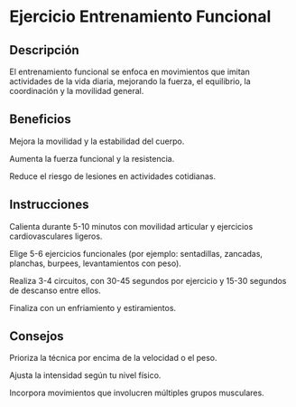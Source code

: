 # Ejercicio Entrenamiento Funcional

## Descripción

El entrenamiento funcional se enfoca en movimientos que imitan actividades de la vida diaria, mejorando la fuerza, el equilibrio, la coordinación y la movilidad general.

## Beneficios

Mejora la movilidad y la estabilidad del cuerpo.

Aumenta la fuerza funcional y la resistencia.

Reduce el riesgo de lesiones en actividades cotidianas.

## Instrucciones

Calienta durante 5-10 minutos con movilidad articular y ejercicios cardiovasculares ligeros.

Elige 5-6 ejercicios funcionales (por ejemplo: sentadillas, zancadas, planchas, burpees, levantamientos con peso).

Realiza 3-4 circuitos, con 30-45 segundos por ejercicio y 15-30 segundos de descanso entre ellos.

Finaliza con un enfriamiento y estiramientos.

## Consejos

Prioriza la técnica por encima de la velocidad o el peso.

Ajusta la intensidad según tu nivel físico.

Incorpora movimientos que involucren múltiples grupos musculares.
